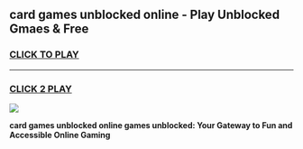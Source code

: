 
## card games unblocked online - Play Unblocked Gmaes & Free
<h3>
<a href="https://premium.freeplayer.one?title=card_games_unblocked_online&ref=20F">CLICK TO PLAY</a></h3>
<hr>

<h3>
<a href="https://premium.freeplayer.one?title=card_games_unblocked_online&ref=20F">CLICK 2 PLAY</a>
  
</h3>

<a href="https://premium.freeplayer.one?title=card_games_unblocked_online&ref=20F/"><img src="https://clearcache.store/games.png"></a>


**card games unblocked online games unblocked: Your Gateway to Fun and Accessible Online Gaming**
